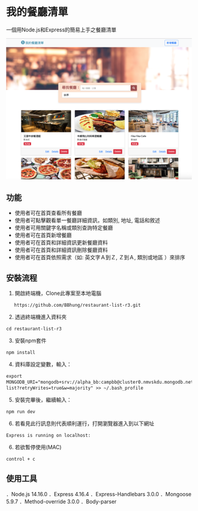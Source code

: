 # 我的餐廳清單
一個用Node.js和Express的簡易上手之餐廳清單

![Cover](https://github.com/BBhung/restaurant-list-r3/blob/main/restaurant-list-r3.png)

## 功能

- 使用者可在首頁查看所有餐廳
- 使用者可點擊觀看單一餐廳詳細資訊，如類別, 地址, 電話和敘述
- 使用者可用關鍵字名稱或類別查詢特定餐廳
- 使用者可在首頁新增餐廳
- 使用者可在首頁和詳細資訊更新餐廳資料
- 使用者可在首頁和詳細資訊刪除餐廳資料
- 使用者可在首頁依照需求（如: 英文字Ａ到Ｚ, Ｚ到Ａ, 類別或地區 ）來排序

## 安裝流程

1. 開啟終端機，Clone此專案至本地電腦

```
   https://github.com/BBhung/restaurant-list-r3.git
```

2.  透過終端機進入資料夾

```
cd restaurant-list-r3
```

3. 安裝npm套件

```
npm install
```

4. 資料庫設定變數，輸入：

```
export MONGODB_URI="mongodb+srv://alpha_bb:campbb@cluster0.nmvskdu.mongodb.net/restaurant-list?retryWrites=true&w=majority" >> ~/.bash_profile
```

5. 安裝完畢後，繼續輸入：

```
npm run dev
```

6. 若看見此行訊息則代表順利運行，打開瀏覽器進入到以下網址

```
Express is running on localhost:
```

6. 若欲暫停使用(MAC)

```
control + c
```

## 使用工具

．Node.js 14.16.0
．Express 4.16.4
．Express-Handlebars 3.0.0
．Mongoose 5.9.7
．Method-override 3.0.0
．Body-parser
